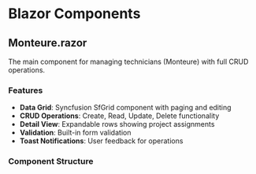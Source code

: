 # Blazor Components

## Monteure.razor

The main component for managing technicians (Monteure) with full CRUD operations.

### Features

- **Data Grid**: Syncfusion SfGrid component with paging and editing
- **CRUD Operations**: Create, Read, Update, Delete functionality
- **Detail View**: Expandable rows showing project assignments
- **Validation**: Built-in form validation
- **Toast Notifications**: User feedback for operations

### Component Structure
